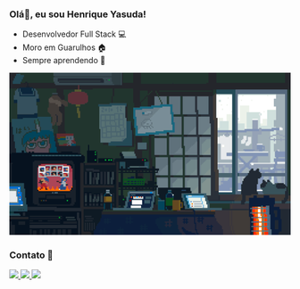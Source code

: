 ### Olá👋, eu sou Henrique Yasuda!
* Desenvolvedor Full Stack 💻
* Moro em Guarulhos 🏠
* Sempre aprendendo 📖

<img src="./assets/gif_git.gif"/>

### Contato 📱
<a href="https://www.linkedin.com/in/henrique-akira-yasuda/"> 
  <img src="https://img.shields.io/badge/LinkedIn-0077B5?style=for-the-badge&logo=linkedin&logoColor=white">
</a>
<a href="https://www.instagram.com/henriqueyasuda/"> 
  <img src="https://img.shields.io/badge/Instagram-E4405F?style=for-the-badge&logo=instagram&logoColor=white">
</a>
<a href="https://wa.me/5512997548653"> 
  <img src="https://img.shields.io/badge/WhatsApp-25D366?style=for-the-badge&logo=whatsapp&logoColor=white">
</a>

<!--
**HenriqueAkira/HenriqueAkira** is a ✨ _special_ ✨ repository because its `README.md` (this file) appears on your GitHub profile.
Here are some ideas to get you started:
- 🔭 I’m currently working on ...
- 🌱 I’m currently learning ...
- 👯 I’m looking to collaborate on ...
- 🤔 I’m looking for help with ...
- 💬 Ask me about ...
- 📫 How to reach me: ...
- 😄 Pronouns: ...
- ⚡ Fun fact: ...
-->
